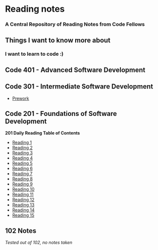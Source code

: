 # Reading notes
### A Central Repository of Reading Notes from Code Fellows


## Things I want to know more about
### I want to learn to code :)

## Code 401 - Advanced Software Development

## Code 301 - Intermediate Software Development
- [Prework](./301/Prework.md)


## Code 201 - Foundations of Software Development

__201 Daily Reading Table of Contents__
- [Reading 1](201/class-01.md)
- [Reading 2](201/class-02.md)
- [Reading 3](201/class-03.md)
- [Reading 4](201/class-04.md)
- [Reading 5](201/class-05.md)
- [Reading 6](201/class-06.md)
- [Reading 7](201/class-07.md)
- [Reading 8](201/class-08.md)
- [Reading 9](201/class-09.md)
- [Reading 10](201/class-10.md)
- [Reading 11](201/class-11.md)
- [Reading 12](201/class-12.md)
- [Reading 13](201/class-13.md)
- [Reading 14](201/class-14.md)
- [Reading 15](201/class-15.md)

## 102 Notes
_Tested out of 102, no notes taken_
